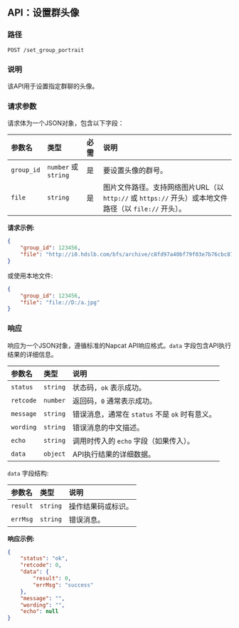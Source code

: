 ## API：设置群头像

### 路径

`POST /set_group_portrait`

### 说明

该API用于设置指定群聊的头像。

### 请求参数

请求体为一个JSON对象，包含以下字段：

| 参数名   | 类型            | 必需 | 说明                                                         |
| :------- | :-------------- | :--- | :----------------------------------------------------------- |
| `group_id` | `number` 或 `string` | 是   | 要设置头像的群号。                                           |
| `file`   | `string`        | 是   | 图片文件路径。支持网络图片URL（以 `http://` 或 `https://` 开头）或本地文件路径（以 `file://` 开头）。 |

**请求示例:**

```json
{
    "group_id": 123456,
    "file": "http://i0.hdslb.com/bfs/archive/c8fd97a40bf79f03e7b76cbc87236f612caef7b2.png"
}
```

或使用本地文件:

```json
{
    "group_id": 123456,
    "file": "file://D:/a.jpg"
}
```

### 响应

响应为一个JSON对象，遵循标准的Napcat API响应格式。`data` 字段包含API执行结果的详细信息。

| 参数名    | 类型     | 说明                                     |
| :-------- | :------- | :--------------------------------------- |
| `status`  | `string` | 状态码，`ok` 表示成功。                  |
| `retcode` | `number` | 返回码，`0` 通常表示成功。               |
| `message` | `string` | 错误消息，通常在 `status` 不是 `ok` 时有意义。 |
| `wording` | `string` | 错误消息的中文描述。                     |
| `echo`    | `string` | 调用时传入的 `echo` 字段（如果传入）。   |
| `data`    | `object` | API执行结果的详细数据。                  |

`data` 字段结构:

| 参数名  | 类型     | 说明             |
| :------ | :------- | :--------------- |
| `result`| `string` | 操作结果码或标识。 |
| `errMsg`| `string` | 错误消息。       |

**响应示例:**

```json
{
    "status": "ok",
    "retcode": 0,
    "data": {
        "result": 0,
        "errMsg": "success"
    },
    "message": "",
    "wording": "",
    "echo": null
}
```